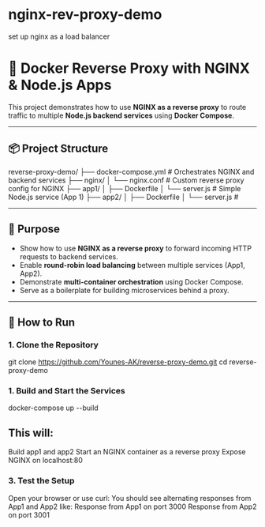 # nginx-rev-proxy-demo
set up nginx as a load balancer

# 🔁 Docker Reverse Proxy with NGINX & Node.js Apps

This project demonstrates how to use **NGINX as a reverse proxy** to route traffic to multiple **Node.js backend services** using **Docker Compose**.

---
## 📦 Project Structure

reverse-proxy-demo/ ├── docker-compose.yml # Orchestrates NGINX and backend services ├── nginx/ │ └── nginx.conf # Custom reverse proxy config for NGINX ├── app1/ │ ├── Dockerfile │ └── server.js # Simple Node.js service (App 1) ├── app2/ │ ├── Dockerfile │ └── server.js #

---

## 🎯 Purpose

- Show how to use **NGINX as a reverse proxy** to forward incoming HTTP requests to backend services.
- Enable **round-robin load balancing** between multiple services (App1, App2).
- Demonstrate **multi-container orchestration** using Docker Compose.
- Serve as a boilerplate for building microservices behind a proxy.

---

## 🚀 How to Run

### 1. Clone the Repository

  git clone https://github.com/Younes-AK/reverse-proxy-demo.git
  cd reverse-proxy-demo
  
### 1. Build and Start the Services
  docker-compose up --build

  
## This will:
  Build app1 and app2
  Start an NGINX container as a reverse proxy
  Expose NGINX on localhost:80

### 3. Test the Setup
  Open your browser or use curl:
    You should see alternating responses from App1 and App2 like:
      Response from App1 on port 3000
      Response from App2 on port 3001
